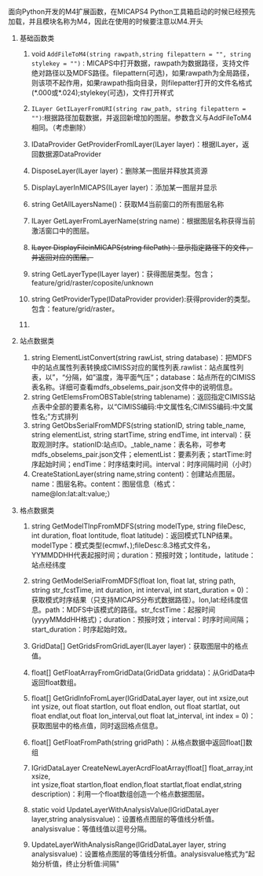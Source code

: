 面向Python开发的M4扩展函数，在MICAPS4 Python工具箱启动的时候已经预先加载，并且模块名称为M4，因此在使用的时候要注意以M4.开头

1. 基础函数类

   1. void `AddFileToM4(string rawpath,string filepattern = "", string stylekey = "")：`MICAPS中打开数据，rawpath为数据路径，支持文件绝对路径以及MDFS路径。filepattern\(可选\)，如果rawpath为全局路径，则该项不起作用，如果rawpath指向目录，则filepatter打开的文件名格式\(\*.000或\*.024\);stylekey\(可选\)，文件打开样式
   2. `ILayer GetILayerFromURI(string raw_path, string filepattern = "")`:根据路径加载数据，并返回新增加的图层。参数含义与AddFileToM4相同。（考虑删除）
   3. IDataProvider GetProviderFromILayer\(ILayer layer\)：根据ILayer，返回数据源DataProvider
   4. DisposeLayer\(ILayer layer\)：删除某一图层并释放其资源
   5. DisplayLayerInMICAPS\(ILayer layer\)：添加某一图层并显示
   6. string GetAllLayersName\(\)：获取M4当前窗口的所有图层名称

   7. ILayer GetLayerFromLayerName\(string name\)：根据图层名称获得当前激活窗口中的图层。

   8. ~~ILayer DisplayFileinMICAPS\(string filePath\)：显示指定路径下的文件，并返回对应的图层。~~

   9. string GetLayerType\(ILayer layer\)：获得图层类型。包含；feature/grid/raster/coposite/unknown

   10. string GetProviderType\(IDataProvider provider\):获得provider的类型。包含：feature/grid/raster。

   11. 

2. 站点数据类

   1. string ElementListConvert\(string rawList, string database\)：把MDFS中的站点属性列表转换成CIMISS对应的属性列表.rawlist：站点属性列表，以”，“分隔，如”温度，海平面气压“；database：站点所在的CIMISS表名称。详细可查看mdfs\_obselems\_pair.json文件中的说明信息。
   2. string GetElemsFromOBSTable\(string tablename\)：返回指定CIMISS站点表中全部的要素名称，以“CIMISS编码:中文属性名;CIMISS编码:中文属性名;"方式排列
   3. string GetObsSerialFromMDFS\(string stationID, string table\_name, string elementList, string startTime, string endTime, int interval\)：获取观测时序。stationID:站点ID。\_table\_name：表名称，可参考mdfs\_obselems\_pair.json文件；elementList：要素列表；startTime:时序起始时间；endTime：时序结束时间。interval：时序间隔时间（小时）
   4. CreateStationLayer\(string name,string content\)：创建站点图层。name：图层名称。content：图层信息（格式：name@lon:lat:alt:value;）

3. 格点数据类

   1. string GetModelTlnpFromMDFS\(string modelType,
       string fileDesc, int duration, float lontitude, float latitude\)：返回模式TLNP结果。modelType：模式类型\(ecmwf、\);fileDesc:8.3格式文件名，YYMMDDHH代表起报时间；duration：预报时效；lontitude，latitude：站点经纬度
   2. string GetModelSerialFromMDFS\(float lon, float lat, string path,
       string str\_fcstTime, int duration, int interval, int start\_duration = 0\)：获取模式时序结果（只支持MICAPS分布式数据路径）。lon,lat:经纬度信息。path：MDFS中该模式的路径。str\_fcstTime：起报时间\(yyyyMMddHH格式\)；duration：预报时效；interval：时序时间间隔；start\_duration：时序起始时效。
   3. GridData\[\] GetGridsFromGridLayer\(ILayer layer\)：获取图层中的格点值。
   4. float\[\] GetFloatArrayFromGridData\(GridData griddata\)：从GridData中返回float数组。
   5. float\[\] GetGridInfoFromLayer\(IGridDataLayer layer,
       out int xsize,out int ysize, out float startlon, out float endlon, 
      out float startlat, out float endlat,out float lon\_interval,out float lat\_interval,
       int index = 0\)：获取图层中的格点值，同时返回格点信息。
   6. float\[\] GetFloatFromPath\(string gridPath\)：从格点数据中返回float\[\]数组

   7. IGridDataLayer CreateNewLayerAcrdFloatArray\(float\[\] float\_array,int xsize,  
                  int ysize,float startlon,float endlon,float startlat,float endlat,string description\)：利用一个float数组创造一个格点数据图层。

   8. static void UpdateLayerWithAnalysisValue\(IGridDataLayer layer,string analysisvalue\)：设置格点图层的等值线分析值。analysisvalue：等值线值以逗号分隔。

   9. UpdateLayerWithAnalysisRange\(IGridDataLayer layer, string analysisvalue\)：设置格点图层的等值线分析值。analysisvalue格式为“起始分析值，终止分析值:间隔"



